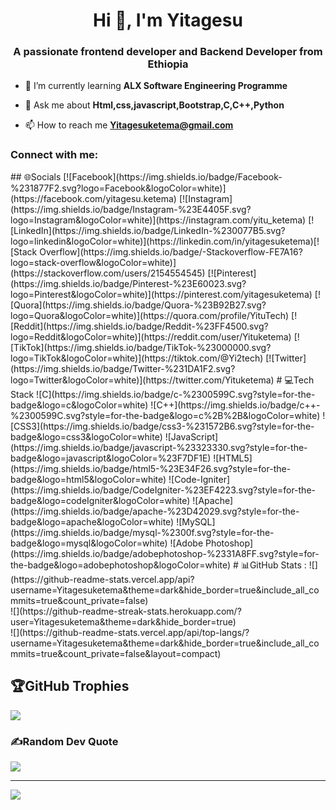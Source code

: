 <h1 align="center">Hi 👋, I'm Yitagesu</h1>
<h3 align="center">A passionate frontend developer and Backend Developer from Ethiopia</h3>

- 🌱 I’m currently learning **ALX Software Engineering Programme**

- 💬 Ask me about **Html,css,javascript,Bootstrap,C,C++,Python**

- 📫 How to reach me **Yitagesuketema@gmail.com**

<h3 align="left">Connect with me:</h3>
<p align="left">
</p>
## 🌐Socials
[![Facebook](https://img.shields.io/badge/Facebook-%231877F2.svg?logo=Facebook&logoColor=white)](https://facebook.com/yitagesu.ketema) [![Instagram](https://img.shields.io/badge/Instagram-%23E4405F.svg?logo=Instagram&logoColor=white)](https://instagram.com/yitu_ketema) [![LinkedIn](https://img.shields.io/badge/LinkedIn-%230077B5.svg?logo=linkedin&logoColor=white)](https://linkedin.com/in/yitagesuketema)[![Stack Overflow](https://img.shields.io/badge/-Stackoverflow-FE7A16?logo=stack-overflow&logoColor=white)](https://stackoverflow.com/users/2154554545)  [![Pinterest](https://img.shields.io/badge/Pinterest-%23E60023.svg?logo=Pinterest&logoColor=white)](https://pinterest.com/yitagesuketema) [![Quora](https://img.shields.io/badge/Quora-%23B92B27.svg?logo=Quora&logoColor=white)](https://quora.com/profile/YituTech) [![Reddit](https://img.shields.io/badge/Reddit-%23FF4500.svg?logo=Reddit&logoColor=white)](https://reddit.com/user/Yituketema) [![TikTok](https://img.shields.io/badge/TikTok-%23000000.svg?logo=TikTok&logoColor=white)](https://tiktok.com/@Yi2tech) [![Twitter](https://img.shields.io/badge/Twitter-%231DA1F2.svg?logo=Twitter&logoColor=white)](https://twitter.com/Yituketema)
# 💻Tech Stack
![C](https://img.shields.io/badge/c-%2300599C.svg?style=for-the-badge&logo=c&logoColor=white) ![C++](https://img.shields.io/badge/c++-%2300599C.svg?style=for-the-badge&logo=c%2B%2B&logoColor=white) ![CSS3](https://img.shields.io/badge/css3-%231572B6.svg?style=for-the-badge&logo=css3&logoColor=white) ![JavaScript](https://img.shields.io/badge/javascript-%23323330.svg?style=for-the-badge&logo=javascript&logoColor=%23F7DF1E) ![HTML5](https://img.shields.io/badge/html5-%23E34F26.svg?style=for-the-badge&logo=html5&logoColor=white) ![Code-Igniter](https://img.shields.io/badge/CodeIgniter-%23EF4223.svg?style=for-the-badge&logo=codeIgniter&logoColor=white) ![Apache](https://img.shields.io/badge/apache-%23D42029.svg?style=for-the-badge&logo=apache&logoColor=white) ![MySQL](https://img.shields.io/badge/mysql-%2300f.svg?style=for-the-badge&logo=mysql&logoColor=white) ![Adobe Photoshop](https://img.shields.io/badge/adobephotoshop-%2331A8FF.svg?style=for-the-badge&logo=adobephotoshop&logoColor=white)
# 📊GitHub Stats :
![](https://github-readme-stats.vercel.app/api?username=Yitagesuketema&theme=dark&hide_border=true&include_all_commits=true&count_private=false)<br/>
![](https://github-readme-streak-stats.herokuapp.com/?user=Yitagesuketema&theme=dark&hide_border=true)<br/>
![](https://github-readme-stats.vercel.app/api/top-langs/?username=Yitagesuketema&theme=dark&hide_border=true&include_all_commits=true&count_private=false&layout=compact)

## 🏆GitHub Trophies
![](https://github-profile-trophy.vercel.app/?username=Yitagesuketema&theme=radical&no-frame=false&no-bg=false&margin-w=4)

### ✍️Random Dev Quote
![](https://quotes-github-readme.vercel.app/api?type=horizontal&theme=dark)

---
[![](https://visitcount.itsvg.in/api?id=Yitagesuketema&icon=0&color=0)](https://visitcount.itsvg.in)
